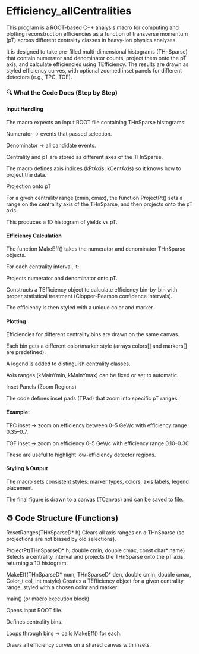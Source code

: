 # Efficiency_allCentralities

This program is a ROOT-based C++ analysis macro for computing and plotting reconstruction efficiencies as a function of transverse momentum (pT) across different centrality classes in heavy-ion physics analyses.

It is designed to take pre-filled multi-dimensional histograms (THnSparse) that contain numerator and denominator counts, project them onto the pT axis, and calculate efficiencies using TEfficiency. The results are drawn as styled efficiency curves, with optional zoomed inset panels for different detectors (e.g., TPC, TOF).


### 🔍 What the Code Does (Step by Step)

#### Input Handling

The macro expects an input ROOT file containing THnSparse histograms:

Numerator → events that passed selection.

Denominator → all candidate events.

Centrality and pT are stored as different axes of the THnSparse.

The macro defines axis indices (kPtAxis, kCentAxis) so it knows how to project the data.

Projection onto pT

For a given centrality range (cmin, cmax), the function ProjectPt() sets a range on the centrality axis of the THnSparse, and then projects onto the pT axis.

This produces a 1D histogram of yields vs pT.

#### Efficiency Calculation 

The function MakeEff() takes the numerator and denominator THnSparse objects.

For each centrality interval, it:

Projects numerator and denominator onto pT.

Constructs a TEfficiency object to calculate efficiency bin-by-bin with proper statistical treatment (Clopper-Pearson confidence intervals).

The efficiency is then styled with a unique color and marker.

#### Plotting

Efficiencies for different centrality bins are drawn on the same canvas.

Each bin gets a different color/marker style (arrays colors[] and markers[] are predefined).

A legend is added to distinguish centrality classes.

Axis ranges (kMainYmin, kMainYmax) can be fixed or set to automatic.

Inset Panels (Zoom Regions)

The code defines inset pads (TPad) that zoom into specific pT ranges.

#### Example:

TPC inset → zoom on efficiency between 0–5 GeV/c with efficiency range 0.35–0.7.

TOF inset → zoom on efficiency 0–5 GeV/c with efficiency range 0.10–0.30.

These are useful to highlight low-efficiency detector regions.

#### Styling & Output

The macro sets consistent styles: marker types, colors, axis labels, legend placement.

The final figure is drawn to a canvas (TCanvas) and can be saved to file.



## ⚙️ Code Structure (Functions)

ResetRanges(THnSparseD* h)
Clears all axis ranges on a THnSparse (so projections are not biased by old selections).

ProjectPt(THnSparseD* h, double cmin, double cmax, const char* name)
Selects a centrality interval and projects the THnSparse onto the pT axis, returning a 1D histogram.

MakeEff(THnSparseD* num, THnSparseD* den, double cmin, double cmax, Color_t col, int mstyle)
Creates a TEfficiency object for a given centrality range, styled with a chosen color and marker.

main() (or macro execution block)

Opens input ROOT file.

Defines centrality bins.

Loops through bins → calls MakeEff() for each.

Draws all efficiency curves on a shared canvas with insets.
